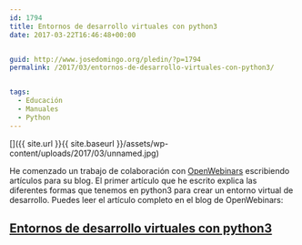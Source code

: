 ```yaml
---
id: 1794
title: Entornos de desarrollo virtuales con python3
date: 2017-03-22T16:46:48+00:00


guid: http://www.josedomingo.org/pledin/?p=1794
permalink: /2017/03/entornos-de-desarrollo-virtuales-con-python3/


tags:
  - Educación
  - Manuales
  - Python
---
```

[]({{ site.url }}{{ site.baseurl }}/assets/wp-content/uploads/2017/03/unnamed.jpg)

He comenzado un trabajo de colaboración con [OpenWebinars](https://openwebinars.net/) escribiendo artículos para su blog. El primer artículo que he escrito explica las diferentes formas que tenemos en python3 para crear un entorno virtual de desarrollo. Puedes leer el artículo completo en el blog de OpenWebinars:

## [Entornos de desarrollo virtuales con python3](https://openwebinars.net/blog/entornos-de-desarrollo-virtuales-con-python3/)
  
<!-- AddThis Advanced Settings generic via filter on the_content -->

<!-- AddThis Share Buttons generic via filter on the_content -->